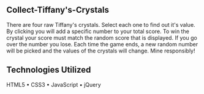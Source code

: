 ## Collect-Tiffany's-Crystals
There are four raw Tiffany's crystals. Select each one to find out it's value. By clicking you will add a specific number to your total score. To win the crystal your score must match the random score that is displayed. If you go over the number you lose. Each time the game ends, a new random number will be picked and the values of the crystals will change. Mine responsibly!

## Technologies Utilized
HTML5 • CSS3 • JavaScript • jQuery
